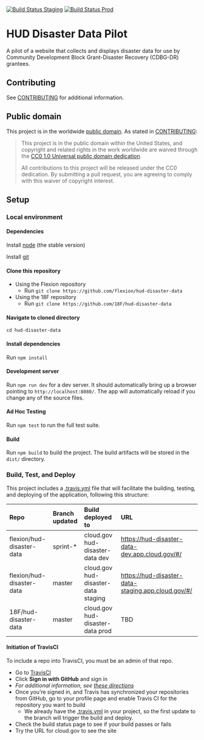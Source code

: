 [![Build Status Staging](https://img.shields.io/travis/flexion/hud-disaster-data/master.svg?label=build-staging)](https://travis-ci.org/flexion/hud-disaster-data)
[![Build Status Prod](https://img.shields.io/travis/18F/hud-disaster-data/master.svg?label=build-prod)](https://travis-ci.org/18F/hud-disaster-data)

# HUD Disaster Data Pilot

A pilot of a website that collects and displays disaster data for use by Community Development Block Grant-Disaster Recovery (CDBG-DR) grantees.

## Contributing

See [CONTRIBUTING](CONTRIBUTING.md) for additional information.

## Public domain

This project is in the worldwide [public domain](LICENSE.md). As stated in [CONTRIBUTING](CONTRIBUTING.md):

> This project is in the public domain within the United States, and copyright and related rights in the work worldwide are waived through the [CC0 1.0 Universal public domain dedication](https://creativecommons.org/publicdomain/zero/1.0/).
>
> All contributions to this project will be released under the CC0 dedication. By submitting a pull request, you are agreeing to comply with this waiver of copyright interest.

## Setup
### Local environment
#### Dependencies
Install [node](https://nodejs.org/en/) (the stable version)

Install [git](https://git-scm.com/)

#### Clone this repository

- Using the Flexion repository
  - Run `git clone https://github.com/flexion/hud-disaster-data`
- Using the 18F repository
  - Run `git clone https://github.com/18F/hud-disaster-data`

#### Navigate to cloned directory

`cd hud-disaster-data`

#### Install dependencies
Run `npm install`

#### Development server

Run `npm run dev` for a dev server. It should automatically bring up a browser pointing to `http://localhost:8080/`. The app will automatically reload if you change any of the source files.

#### Ad Hoc Testing

Run `npm test` to run the full test suite.

#### Build

Run `npm build` to build the project. The build artifacts will be stored in the `dist/` directory.

### Build, Test, and Deploy
This project includes a [.travis.yml](.travis.yml) file that will facilitate the building, testing, and deploying of the application, following this structure:

| Repo                      | Branch updated | Build deployed to                   | URL
|:--------------------------|:---------------|:------------------------------------|:------------------------------|
| flexion/hud-disaster-data | sprint-*       | cloud.gov hud-disaster-data dev     |https://hud-disaster-data-dev.app.cloud.gov/#/ |
| flexion/hud-disaster-data | master         | cloud.gov hud-disaster-data staging |https://hud-disaster-data-staging.app.cloud.gov/#/ |
| 18F/hud-disaster-data     | master         | cloud.gov hud-disaster-data prod    | TBD  |

#### Initiation of TravisCI
To include a repo into TravisCI, you must be an admin of that repo.
- Go to [TravisCI](http://travis-ci.org)
- Click **Sign in with GitHub** and sign in
 - *For additional information, see [these directions](https://docs.travis-ci.com/user/getting-started/)*
- Once you’re signed in, and Travis has synchronized your repositories from GitHub, go to your profile page and enable Travis CI for the repository you want to build
  - We already have the [.travis.yml](.travis.yml) in your project, so the first update to the branch will trigger the build and deploy.
- Check the build status page to see if your build passes or fails
- Try the URL for cloud.gov to see the site
